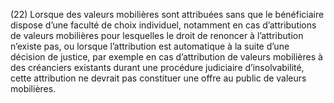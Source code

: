 (22) Lorsque des valeurs mobilières sont attribuées sans que le bénéficiaire dispose d’une faculté de choix individuel, notamment en cas d’attributions de valeurs mobilières pour lesquelles le droit de renoncer à l’attribution n’existe pas, ou lorsque l’attribution est automatique à la suite d’une décision de justice, par exemple en cas d’attribution de valeurs mobilières à des créanciers existants durant une procédure judiciaire d’insolvabilité, cette attribution ne devrait pas constituer une offre au public de valeurs mobilières.